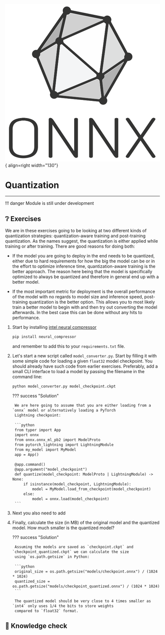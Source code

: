 ![Logo](../figures/icons/onnx.png){ align=right width="130"}

# Quantization

---

!!! danger
    Module is still under development

## ❔ Exercises

We are in these exercises going to be looking at two different kinds of quantization strategies: quantization-aware
training and post-training quantization. As the names suggest, the quantization is either applied while training or
after training. There are good reasons for doing both:

* If the model you are going to deploy in the end needs to be quantized, either due to hard requirements for how the
    big the model can be or in the effort to optimize inference time, quantization-aware training is the better
    approach. The reason here being that the model is specifically optimized to always be quantized and therefore in
    general end up with a better model.

* If the most important metric for deployment is the overall performance of the model with no regards to model size
    and inference speed, post-training quantization is the better option. This allows you to most likely train a better
    model to begin with and then try out converting the model afterwards. In the best case this can be done without
    any hits to performance.

1. Start by installing [intel neural compressor](https://github.com/intel/neural-compressor)

    ```bash
    pip install neural_compressor
    ```

    and remember to add this to your `requirements.txt` file.

2. Let's start a new script called `model_converter.py`. Start by filling it with some simple code for loading a given
    `float32` model checkpoint. You should already have such code from earlier exercises. Preferably, add a small CLI
    interface to load a model by passing the filename in the command line:

    ```bash
    python model_converter.py model_checkpoint.ckpt
    ```

    ??? success "Solution"

        We are here going to assume that you are either loading from a `onnx` model or alternatively loading a PyTorch
        Lightning checkpoint:

        ```python
        from typer import App
        import onnx
        from onnx.onnx_ml_pb2 import ModelProto
        from pytorch_lightning import LightningModule
        from my_model import MyModel
        app = App()

        @app.command()
        @app.argument("model_checkpoint")
        def quantize(model_checkpoint: ModelProto | LightningModule) -> None:
            if isinstance(model_checkpoint, LightningModule):
                model = MyModel.load_from_checkpoint(model_checkpoint)
            else:
                model = onnx.load(model_checkpoint)
        ```

3. Next you also need to add

4. Finally, calculate the size (in MB) of the original model and the quantized model. How much smaller is the quantized
    model?

    ??? success "Solution"

        Assuming the models are saved as `checkpoint.ckpt` and `checkpoint_quantized.ckpt` we can calculate the size
        using `os.path.getsize` in Python:

        ```python
        original_size = os.path.getsize("models/checkpoint.onnx") / (1024 * 1024)
        quantized_size = os.path.getsize("models/checkpoint_quantized.onnx") / (1024 * 1024)
        ```

        The quantized model should be very close to 4 times smaller as `int4` only uses 1/4 the bits to store weights
        compared to `float32` format.

## 🧠 Knowledge check
